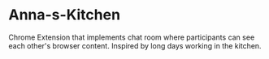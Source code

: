 # Anna-s-Kitchen
Chrome Extension that implements chat room where participants can see each other's browser content. Inspired by long days working in the kitchen.
